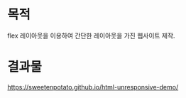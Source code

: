 # 목적

flex 레이아웃을 이용하여 간단한 레이아웃을 가진 웹사이트 제작.

# 결과물

https://sweetenpotato.github.io/html-unresponsive-demo/
